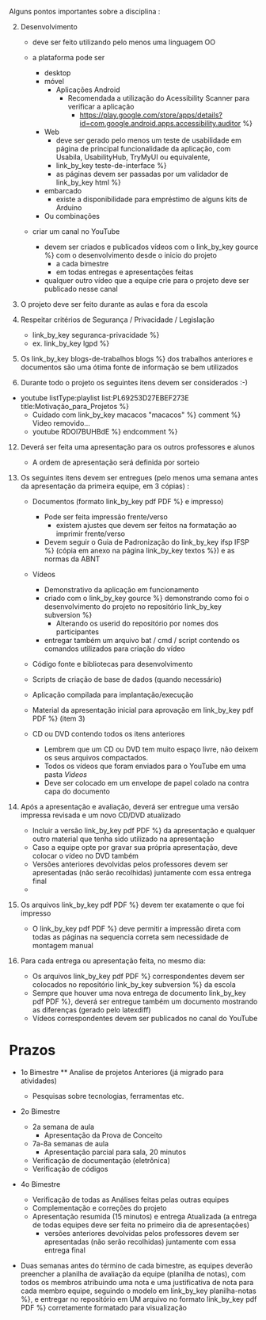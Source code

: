 

Alguns pontos importantes sobre a disciplina :

2. Desenvolvimento
    - deve ser feito utilizando pelo menos uma linguagem OO
    - a plataforma pode ser
        - desktop
        - móvel
            - Aplicações Android
                - Recomendada a utilização do Acessibility Scanner para verificar a aplicação
                    -  https://play.google.com/store/apps/details?id=com.google.android.apps.accessibility.auditor %}
        - Web
            - deve ser gerado pelo menos um teste de usabilidade em página de principal funcionalidade da aplicação, com Usabila, UsabilityHub, TryMyUI ou equivalente,
            - link_by_key teste-de-interface %}
            - as páginas devem ser passadas por um validador de link_by_key html %}
        - embarcado
            - existe a disponibilidade para empréstimo de alguns kits de Arduino
        - Ou combinações




 
    - criar um canal no YouTube
        - devem ser criados e publicados vídeos com o link_by_key gource %} com o desenvolvimento desde o inicio do projeto
            - a cada bimestre 
            - em todas entregas e apresentações feitas
        - qualquer outro vídeo que a equipe crie para o projeto deve ser publicado nesse canal 
        

        
4. O projeto deve ser feito durante as aulas e fora da escola 




8. Respeitar critérios de Segurança / Privacidade / Legislação 
    - link_by_key seguranca-privacidade %}
    - ex. link_by_key lgpd %} 

9. Os link_by_key blogs-de-trabalhos blogs %} dos trabalhos anteriores e documentos são uma ótima fonte de informação se bem utilizados


    


10. Durante todo o projeto os seguintes itens devem ser considerados :-)


- youtube listType:playlist list:PL69253D27EBEF273E title:Motivação_para_Projetos %}
    - Cuidado com link_by_key macacos "macacos" %}
comment %}
    Video removido...
    - youtube RDOl7BUHBdE  %}
endcomment %}


12. Deverá ser feita uma apresentação para os outros professores e alunos 
    - A ordem de apresentação será definida por sorteio 


13. Os seguintes itens devem ser entregues (pelo menos uma semana antes da apresentação da primeira equipe, em 3 cópias) :
    - Documentos (formato link_by_key pdf PDF %} e impresso) 



        - Pode ser feita impressão frente/verso
            - existem ajustes que devem ser feitos na formatação ao imprimir frente/verso 
        - Devem seguir o Guia de Padronização do link_by_key ifsp IFSP %} (cópia em anexo na página link_by_key textos %}) e as normas da ABNT


    - Vídeos
        - Demonstrativo da aplicação em funcionamento 
        - criado com o link_by_key gource %} demonstrando como foi o desenvolvimento do projeto no repositório link_by_key subversion %}
            - Alterando os userid do repositório por nomes dos participantes
        - entregar também um arquivo bat / cmd / script contendo os comandos utilizados para criação do vídeo
    - Código fonte e bibliotecas para desenvolvimento
    - Scripts de criação de base de dados (quando necessário)
    - Aplicação compilada para implantação/execução
    - Material da apresentação inicial para aprovação em link_by_key pdf PDF %} (item 3)
    
    
    - CD ou DVD contendo todos os itens anteriores
        - Lembrem que um CD ou DVD tem muito espaço livre, não deixem os seus arquivos compactados.
        - Todos os vídeos que foram enviados para o YouTube em uma pasta _Videos_
        - Deve ser colocado em um envelope de papel colado na contra capa do documento
        
        




16. Após a apresentação e avaliação, deverá ser entregue uma versão impressa revisada e um novo CD/DVD atualizado 
    - Incluir a versão link_by_key pdf PDF %} da apresentação e qualquer outro material que tenha sido utilizado na apresentação
    - Caso a equipe opte por gravar sua própria apresentação, deve colocar o vídeo no DVD também 
    - Versões anteriores devolvidas pelos professores devem ser apresentadas (não serão recolhidas) juntamente com essa entrega final 
    - 
17. Os arquivos link_by_key pdf PDF %} devem ter exatamente o que foi impresso 
    - O link_by_key pdf PDF %} deve permitir a impressão direta com todas as páginas na sequencia correta sem necessidade de montagem manual

18. Para cada entrega ou apresentação feita, no mesmo dia:
    - Os arquivos link_by_key pdf PDF %} correspondentes devem ser colocados no repositório link_by_key subversion %} da escola
    - Sempre que houver uma nova entrega de documento link_by_key pdf PDF %}, deverá ser entregue também um documento mostrando as diferenças (gerado pelo latexdiff)
    - Vídeos correspondentes devem ser publicados no canal do YouTube



# Prazos  

- 1o Bimestre 
    ** Analise de projetos Anteriores (já migrado para atividades)
    - Pesquisas sobre tecnologias, ferramentas etc. 

- 2o Bimestre 
    - 2a semana de aula 
        - Apresentação da Prova de Conceito
    - 7a-8a semanas de aula 
        - Apresentação parcial para sala, 20 minutos 
    - Verificação de documentação (eletrônica) 
    - Verificação de códigos 



- 4o Bimestre 
    - Verificação de todas as Análises feitas pelas outras equipes
    - Complementação e correções do projeto 
    - Apresentação resumida (15 minutos) e entrega Atualizada (a entrega de todas equipes deve ser feita no primeiro dia de apresentações)
         - versões anteriores devolvidas pelos professores devem ser apresentadas (não serão recolhidas) juntamente com essa entrega final 
- Duas semanas antes do término de cada bimestre, as equipes deverão preencher a planilha de avaliação da equipe (planilha de notas), com todos os membros atribuindo uma nota e uma justificativa de nota para cada membro equipe, seguindo o modelo em link_by_key planilha-notas %}, e entregar no repositório em UM arquivo no formato link_by_key pdf PDF %} corretamente formatado para visualização


  
